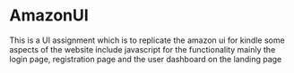 # AmazonUI
This is a UI assignment which is to replicate the amazon ui for kindle some aspects of the website include javascript for the functionality mainly the login page,
registration page and the user dashboard on the landing page
